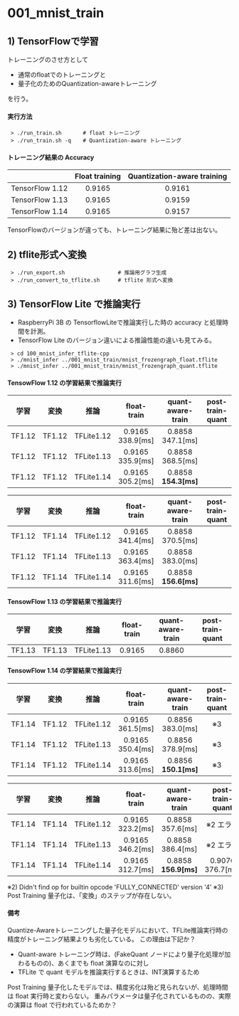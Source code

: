 # 001_mnist_train

## 1) TensorFlowで学習
トレーニングのさせ方として

- 通常のfloatでのトレーニングと
- 量子化のためのQuantization-awareトレーニング

を行う。


#### 実行方法
```
 > ./run_train.sh     　# float トレーニング
 > ./run_train.sh -q  　# Quantization-aware トレーニング
```


#### トレーニング結果の Accuracy

|                      |Float training|Quantization-aware training|
|:--------------------:|:------------:|:-------------------------:|
|TensorFlow 1.12       | 0.9165       | 0.9161                    |
|TensorFlow 1.13       | 0.9165       | 0.9159                    |
|TensorFlow 1.14       | 0.9165       | 0.9157                    |

TensorFlowのバージョンが違っても、トレーニング結果に殆ど差は出ない。


## 2) tflite形式へ変換
```
 > ./run_export.sh    　           # 推論用グラフ生成
 > ./run_convert_to_tflite.sh    　# tflite 形式へ変換
```

## 3) TensorFlow Lite で推論実行
- RaspberryPi 3B の TensorflowLiteで推論実行した時の accuracy と処理時間を計測。
- TensorFlow Lite のバージョン違いによる推論性能の違いも見てみる。

```
 > cd 100_mnist_infer_tflite-cpp
 > ./mnist_infer ../001_mnist_train/mnist_frozengraph_float.tflite
 > ./mnist_infer ../001_mnist_train/mnist_frozengraph_quant.tflite
```


#### TensowFlow 1.12 の学習結果で推論実行

|学習  |変換  |推論      | float-train           | quant-aware-train         | post-train-quant      |
|:----:|:----:|:--------:| :-------------------: | :-----------------------: | :-------------------: |
|TF1.12|TF1.12|TFLite1.12| 0.9165 <br> 338.9[ms] | 0.8858 <br> 347.1[ms]     |                       |
|TF1.12|TF1.12|TFLite1.13| 0.9165 <br> 335.9[ms] | 0.8858 <br> 368.5[ms]     |                       |
|TF1.12|TF1.12|TFLite1.14| 0.9165 <br> 305.2[ms] | 0.8858 <br> **154.3[ms]** |                       |

|学習  |変換  |推論      | float-train           | quant-aware-train         | post-train-quant      |
|:----:|:----:|:--------:| :-------------------: | :-----------------------: | :-------------------: |
|TF1.12|TF1.14|TFLite1.12| 0.9165 <br> 341.4[ms] | 0.8858 <br> 370.5[ms]     |                       |
|TF1.12|TF1.14|TFLite1.13| 0.9165 <br> 363.4[ms] | 0.8858 <br> 383.0[ms]     |                       |
|TF1.12|TF1.14|TFLite1.14| 0.9165 <br> 311.6[ms] | 0.8858 <br> **156.6[ms]** |                       |


#### TensowFlow 1.13 の学習結果で推論実行
|学習  |変換  |推論      | float-train           | quant-aware-train         | post-train-quant      |
|:----:|:----:|:--------:| :-------------------: | :-----------------------: | :-------------------: |
|TF1.13|TF1.13|TFLite1.13| 0.9165                | 0.8860                    |                       |



#### TensowFlow 1.14 の学習結果で推論実行
|学習  |変換  |推論      | float-train           | quant-aware-train         | post-train-quant      |
|:----:|:----:|:--------:| :-------------------: | :-----------------------: | :-------------------: |
|TF1.14|TF1.12|TFLite1.12| 0.9165 <br> 361.5[ms] | 0.8856 <br>   383.0[ms]   | ※3                   |
|TF1.14|TF1.12|TFLite1.13| 0.9165 <br> 350.4[ms] | 0.8856 <br>   378.9[ms]   | ※3                   |
|TF1.14|TF1.12|TFLite1.14| 0.9165 <br> 313.6[ms] | 0.8856 <br> **150.1[ms]** | ※3                   |

|学習  |変換  |推論      | float-train           | quant-aware-train         | post-train-quant      |
|:----:|:----:|:--------:| :-------------------: | :-----------------------: | :-------------------: |
|TF1.14|TF1.14|TFLite1.12| 0.9165 <br> 323.2[ms] | 0.8858 <br>   357.6[ms]   | ※2 エラー            |
|TF1.14|TF1.14|TFLite1.13| 0.9165 <br> 346.2[ms] | 0.8858 <br>   386.4[ms]   | ※2 エラー            |
|TF1.14|TF1.14|TFLite1.14| 0.9165 <br> 312.7[ms] | 0.8858 <br> **156.9[ms]** | 0.9076 <br> 376.7[ms] |


※2) Didn't find op for builtin opcode 'FULLY_CONNECTED' version '4'
※3) Post Training 量子化は、「変換」のステップが存在しない。


#### 備考
Quantize-Awareトレーニングした量子化モデルにおいて、TFLite推論実行時の精度がトレーニング結果よりも劣化している。
この理由は下記か？
- Quant-aware トレーニング時は、(FakeQuant ノードにより量子化処理が加わるものの)、あくまでも float 演算なのに対し
- TFLite で quant モデルを推論実行するときは、INT演算するため

Post Training 量子化したモデルでは、精度劣化は殆ど見られないが、処理時間は float 実行時と変わらない。
重みパラメータは量子化されているものの、実際の演算は float で行われているためか？

